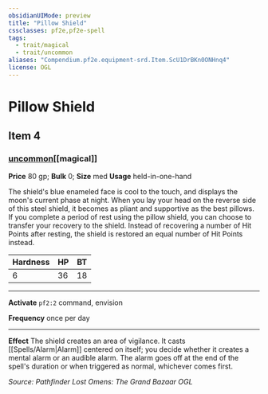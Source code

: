 ```yaml
---
obsidianUIMode: preview
title: "Pillow Shield"
cssclasses: pf2e,pf2e-spell
tags:
  - trait/magical
  - trait/uncommon
aliases: "Compendium.pf2e.equipment-srd.Item.ScU1DrBKn0ONHnq4"
license: OGL
---
```

# Pillow Shield
## Item 4
### [uncommon](uncommon "Uncommon Rarity Trait")[[magical]]


**Price** 80 gp; 
**Bulk** 0; **Size** med
**Usage** held-in-one-hand

The shield's blue enameled face is cool to the touch, and displays the moon's current phase at night. When you lay your head on the reverse side of this steel shield, it becomes as pliant and supportive as the best pillows. If you complete a period of rest using the pillow shield, you can choose to transfer your recovery to the shield. Instead of recovering a number of Hit Points after resting, the shield is restored an equal number of Hit Points instead.

| Hardness | HP | BT |
| --- | --- | --- |
| 6 | 36 | 18 |

* * *

**Activate** `pf2:2` command, envision

**Frequency** once per day

* * *

**Effect** The shield creates an area of vigilance. It casts [[Spells/Alarm|Alarm]] centered on itself; you decide whether it creates a mental alarm or an audible alarm. The alarm goes off at the end of the spell's duration or when triggered as normal, whichever comes first.

*Source: Pathfinder Lost Omens: The Grand Bazaar*
*OGL*
